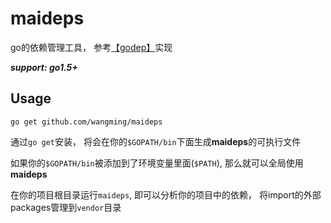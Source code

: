 # maideps

go的依赖管理工具， 参考[【godep】](https://github.com/tools/godep)实现

***support: go1.5+***

## Usage

`go get github.com/wangming/maideps`

通过`go get`安装， 将会在你的`$GOPATH/bin`下面生成**maideps**的可执行文件

如果你的`$GOPATH/bin`被添加到了环境变量里面(`$PATH`), 那么就可以全局使用**maideps**

在你的项目根目录运行`maideps`, 即可以分析你的项目中的依赖， 将import的外部packages管理到`vendor`目录
